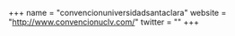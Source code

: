 +++
name = "convencionuniversidadsantaclara"
website = "http://www.convencionuclv.com/"
twitter = ""
+++